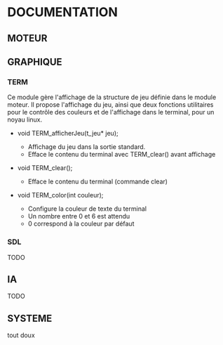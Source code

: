 # DOCUMENTATION


## MOTEUR


## GRAPHIQUE 
### TERM
Ce module gère l'affichage de la structure de jeu définie dans le module moteur.
Il propose l'affichage du jeu, ainsi que deux fonctions utilitaires pour le 
contrôle des couleurs et de l'affichage dans le terminal, pour un noyau linux.


* void TERM\_afficherJeu(t\_jeu\* jeu);
    * Affichage du jeu dans la sortie standard.
    * Efface le contenu du terminal avec TERM\_clear() avant affichage


* void TERM\_clear();
    * Efface le contenu du terminal (commande clear)
    

* void TERM\_color(int couleur);
    * Configure la couleur de texte du terminal 
	* Un nombre entre 0 et 6 est attendu
	* 0 correspond à la couleur par défaut



### SDL
TODO


## IA
TODO



## SYSTEME
tout doux




